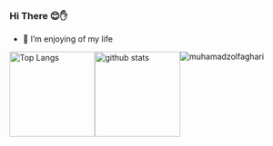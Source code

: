 ### Hi There   😊✋
- 🔭 I’m enjoying of my life
<!--
**muhamadzolfaghari/muhamadzolfaghari** is a ✨ _special_ ✨ repository because its `README.md` (this file) appears on your GitHub profile.

Here are some ideas to get you started:

- 🔭 I’m currently working on ...
- 🌱 I’m currently learning ...
- 👯 I’m looking to collaborate on ...
- 🤔 I’m looking for help with ...
- 💬 Ask me about ...
- 📫 How to reach me: ...
- 😄 Pronouns: ...
- ⚡ Fun fact: ...
-->
<p style="display: flex; aling-items: center;">
	<img alt="Top Langs" height="150px" src="https://github-readme-stats.vercel.app/api/top-langs/?username=muhamadzolfaghari&layout=compact&show_icons=true&theme=dark" />
  <img alt="github stats" height="150px" src="https://github-readme-stats.vercel.app/api?username=muhamadzolfaghari&theme=dark&show_icons=ture" />
	<img src="https://komarev.com/ghpvc/?username=muhamadzolfaghari" alt="muhamadzolfaghari"/>
</p>
